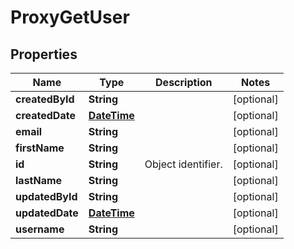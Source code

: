 
# ProxyGetUser

## Properties
Name | Type | Description | Notes
------------ | ------------- | ------------- | -------------
**createdById** | **String** |  |  [optional]
**createdDate** | [**DateTime**](DateTime.md) |  |  [optional]
**email** | **String** |  |  [optional]
**firstName** | **String** |  |  [optional]
**id** | **String** | Object identifier. |  [optional]
**lastName** | **String** |  |  [optional]
**updatedById** | **String** |  |  [optional]
**updatedDate** | [**DateTime**](DateTime.md) |  |  [optional]
**username** | **String** |  |  [optional]



